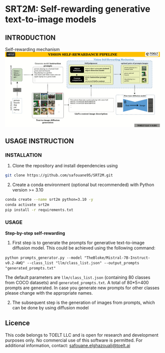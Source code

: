 # SRT2M: Self-rewarding generative text-to-image models

## INTRODUCTION

Self-rewarding mechanism
![selfrewarding](repoimages/T2I_selfrewarding_mechanism.gif)

## USAGE INSTRUCTION

###  INSTALLATION
1. Clone the repository and install dependencies using

```bash
git clone https://github.com/safouane95/SRT2M.git
```

2. Create a conda  environment (optional but recommended) with Python version >= 3.10
```bash
conda create --name srt2m python=3.10 -y
conda activate srt2m
pip install -r requirements.txt
```

### USAGE
**Step-by-step self-rewarding**

1. First step is to generate the prompts for generative text-to-image diffusion model. This could be achieved using the following command:

```python prompts_generator.py --model "TheBloke/Mistral-7B-Instruct-v0.2-AWQ" --class_list "llm/class_list.json" --output_prompts "generated_prompts.txt"```

The default parameters are `llm/class_list.json` (containing 80 classes from COCO datasets) and `generated_prompts.txt`. A total of 80*5=400 prompts are generated. In case you generate new prompts for other classes please change with the appropriate names.

2. The subsequent step is the generation of  images from prompts, which can be done by using diffusion model

## Licence

This code belongs to TOELT LLC and is open for research and development purposes only. No commercial use of this software is permitted.
For additional information, contact: safouane.elghazouali@toelt.ai